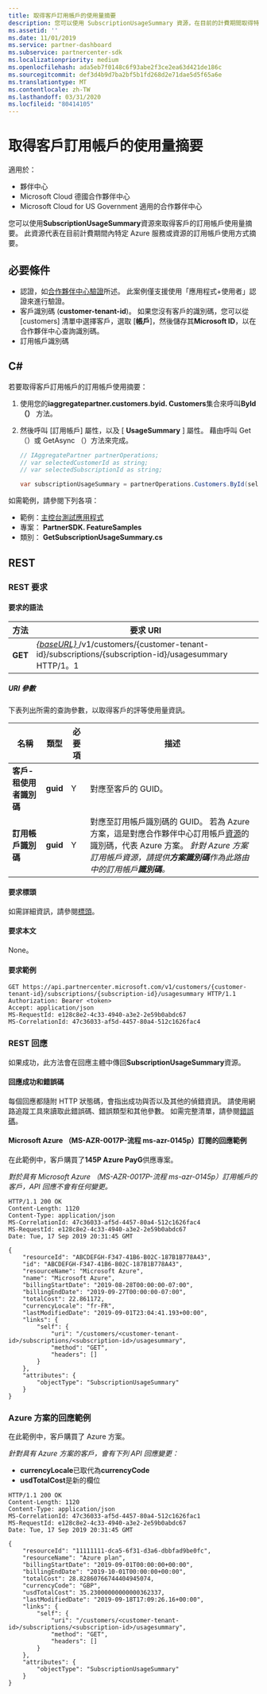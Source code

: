 ```yaml
---
title: 取得客戶訂用帳戶的使用量摘要
description: 您可以使用 SubscriptionUsageSummary 資源，在目前的計費期間取得特定 Azure 服務或資源的訂用帳戶使用量摘要。
ms.assetid: ''
ms.date: 11/01/2019
ms.service: partner-dashboard
ms.subservice: partnercenter-sdk
ms.localizationpriority: medium
ms.openlocfilehash: ada5eb7f0148c6f93abe2f3ce2ea63d421de186c
ms.sourcegitcommit: def3d4b9d7ba2bf5b1fd268d2e71dae5d5f65a6e
ms.translationtype: MT
ms.contentlocale: zh-TW
ms.lasthandoff: 03/31/2020
ms.locfileid: "80414105"
---
```

# <a name="get-usage-summary-for-customers-subscription"></a>取得客戶訂用帳戶的使用量摘要

適用於：

- 夥伴中心
- Microsoft Cloud 德國合作夥伴中心
- Microsoft Cloud for US Government 適用的合作夥伴中心

您可以使用**SubscriptionUsageSummary**資源來取得客戶的訂用帳戶使用量摘要。 此資源代表在目前計費期間內特定 Azure 服務或資源的訂用帳戶使用方式摘要。

## <a name="prerequisites"></a>必要條件

- 認證，如[合作夥伴中心驗證](partner-center-authentication.md)所述。 此案例僅支援使用「應用程式+使用者」認證來進行驗證。
- 客戶識別碼 (**customer-tenant-id**)。 如果您沒有客戶的識別碼，您可以從 [customers] 清單中選擇客戶，選取 [**帳戶**]，然後儲存其**Microsoft ID**，以在合作夥伴中心查詢識別碼。
- 訂用帳戶識別碼

## <a name="c"></a>C\#

若要取得客戶訂用帳戶的訂用帳戶使用摘要：

1. 使用您的**iaggregatepartner.customers.byid. Customers**集合來呼叫**ById （）** 方法。
2. 然後呼叫 [訂用帳戶] 屬性，以及 [ **UsageSummary** ] 屬性。 藉由呼叫 Get （）或 GetAsync （）方法來完成。

    ``` csharp
    // IAggregatePartner partnerOperations;
    // var selectedCustomerId as string;
    // var selectedSubscriptionId as string;

    var subscriptionUsageSummary = partnerOperations.Customers.ById(selectedCustomerId).Subscriptions.ById(selectedSubscriptionId).UsageSummary.Get();
    ```

如需範例，請參閱下列各項：

- 範例：[主控台測試應用程式](console-test-app.md)
- 專案： **PartnerSDK. FeatureSamples**
- 類別： **GetSubscriptionUsageSummary.cs**

## <a name="rest"></a>REST

### <a name="rest-request"></a>REST 要求

#### <a name="request-syntax"></a>要求的語法

| 方法  | 要求 URI                                                                                                                        |
|---------|------------------------------------------------------------------------------------------------------------------------------------|
| **GET** | [ *{baseURL}* ](partner-center-rest-urls.md)/v1/customers/{customer-tenant-id}/subscriptions/{subscription-id}/usagesummary HTTP/1。1 |

##### <a name="uri-parameters"></a>URI 參數

下表列出所需的查詢參數，以取得客戶的評等使用量資訊。

| 名稱                   | 類型     | 必要項 | 描述                               |
|------------------------|----------|----------|-------------------------------------------|
| **客戶-租使用者識別碼** | **guid** | Y        | 對應至客戶的 GUID。     |
| **訂用帳戶識別碼**    | **guid** | Y        | 對應至訂用帳戶識別碼的 GUID。 若為 Azure 方案，這是對應合作夥伴中心訂用帳戶[資源](subscription-resources.md#subscription)的識別碼，代表 Azure 方案。 *針對 Azure 方案訂用帳戶資源，請提供**方案識別碼**作為此路由中的訂用帳戶**識別碼**。* |

#### <a name="request-headers"></a>要求標頭

如需詳細資訊，請參閱[標頭](headers.md)。

#### <a name="request-body"></a>要求本文

None。

#### <a name="request-example"></a>要求範例

```http
GET https://api.partnercenter.microsoft.com/v1/customers/{customer-tenant-id}/subscriptions/{subscription-id}/usagesummary HTTP/1.1
Authorization: Bearer <token>
Accept: application/json
MS-RequestId: e128c8e2-4c33-4940-a3e2-2e59b0abdc67
MS-CorrelationId: 47c36033-af5d-4457-80a4-512c1626fac4
```

### <a name="rest-response"></a>REST 回應

如果成功，此方法會在回應主體中傳回**SubscriptionUsageSummary**資源。

#### <a name="response-success-and-error-codes"></a>回應成功和錯誤碼

每個回應都隨附 HTTP 狀態碼，會指出成功與否以及其他的偵錯資訊。 請使用網路追蹤工具來讀取此錯誤碼、錯誤類型和其他參數。 如需完整清單，請參閱[錯誤碼](error-codes.md)。

#### <a name="response-example-for-microsoft-azure-ms-azr-0145p-subscriptions"></a>Microsoft Azure （MS-AZR-0017P-流程 ms-azr-0145p）訂閱的回應範例

在此範例中，客戶購買了**145P Azure PayG**供應專案。

*對於具有 Microsoft Azure （MS-AZR-0017P-流程 ms-azr-0145p）訂用帳戶的客戶，API 回應不會有任何變更。*

```http
HTTP/1.1 200 OK
Content-Length: 1120
Content-Type: application/json
MS-CorrelationId: 47c36033-af5d-4457-80a4-512c1626fac4
MS-RequestId: e128c8e2-4c33-4940-a3e2-2e59b0abdc67
Date: Tue, 17 Sep 2019 20:31:45 GMT

{
    "resourceId": "ABCDEFGH-F347-41B6-B02C-187B1B778A43",
    "id": "ABCDEFGH-F347-41B6-B02C-187B1B778A43",
    "resourceName": "Microsoft Azure",
    "name": "Microsoft Azure",
    "billingStartDate": "2019-08-28T00:00:00-07:00",
    "billingEndDate": "2019-09-27T00:00:00-07:00",
    "totalCost": 22.861172,
    "currencyLocale": "fr-FR",
    "lastModifiedDate": "2019-09-01T23:04:41.193+00:00",
    "links": {
        "self": {
            "uri": "/customers/<customer-tenant-id>/subscriptions/<subscription-id>/usagesummary",
            "method": "GET",
            "headers": []
        }
    },
    "attributes": {
        "objectType": "SubscriptionUsageSummary"
    }
}
```

### <a name="response-example-for-azure-plan"></a>Azure 方案的回應範例

在此範例中，客戶購買了 Azure 方案。

*針對具有 Azure 方案的客戶，會有下列 API 回應變更：*

- **currencyLocale**已取代為**currencyCode**
- **usdTotalCost**是新的欄位

```http
HTTP/1.1 200 OK
Content-Length: 1120
Content-Type: application/json
MS-CorrelationId: 47c36033-af5d-4457-80a4-512c1626fac1
MS-RequestId: e128c8e2-4c33-4940-a3e2-2e59b0abdc67
Date: Tue, 17 Sep 2019 20:31:45 GMT

{
    "resourceId": "11111111-dca5-6f31-d3a6-dbbfad9be0fc",
    "resourceName": "Azure plan",
    "billingStartDate": "2019-09-01T00:00:00+00:00",
    "billingEndDate": "2019-10-01T00:00:00+00:00",
    "totalCost": 28.82860766744404945074,
    "currencyCode": "GBP",
    "usdTotalCost": 35.23000000000000362337,
    "lastModifiedDate": "2019-09-18T17:09:26.16+00:00",
    "links": {
        "self": {
            "uri": "/customers/<customer-tenant-id>/subscriptions/<subscription-id>/usagesummary",
            "method": "GET",
            "headers": []
        }
    },
    "attributes": {
        "objectType": "SubscriptionUsageSummary"
    }
}
```
